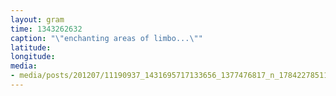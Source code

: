 ```yaml
---
layout: gram
time: 1343262632
caption: "\"enchanting areas of limbo...\""
latitude: 
longitude: 
media:
- media/posts/201207/11190937_1431695717133656_1377476817_n_17842278511000351.jpg
---
```


